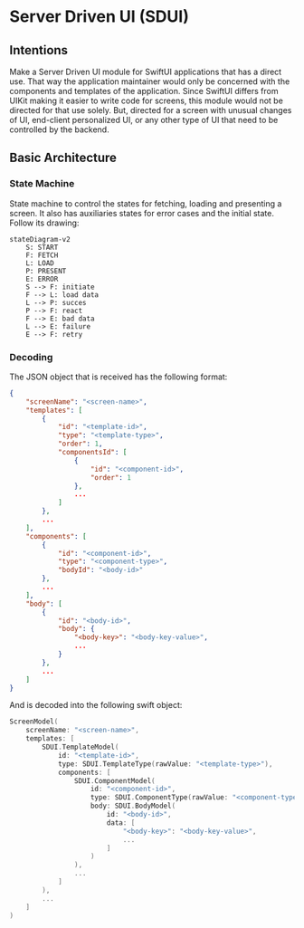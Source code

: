 # Server Driven UI (SDUI)

## Intentions

Make a Server Driven UI module for SwiftUI applications that has a direct use. That way the application maintainer would only be concerned with the components and templates of the application.
Since SwiftUI differs from UIKit making it easier to write code for screens, this module would not be directed for that use solely. But, directed for a screen with unusual changes of UI, end-client personalized UI, or any other type of UI that need to be controlled by the backend.

## Basic Architecture

### State Machine

State machine to control the states for fetching, loading and presenting a screen. It also has auxiliaries states for error cases and the initial state. Follow its drawing:

```mermaid
stateDiagram-v2
    S: START
    F: FETCH
    L: LOAD
    P: PRESENT
    E: ERROR
    S --> F: initiate
    F --> L: load data
    L --> P: succes
    P --> F: react
    F --> E: bad data
    L --> E: failure
    E --> F: retry
```

### Decoding

The JSON object that is received has the following format:

```json
{
    "screenName": "<screen-name>",
    "templates": [
        {
            "id": "<template-id>",
            "type": "<template-type>",
            "order": 1,
            "componentsId": [
                {
                    "id": "<component-id>",
                    "order": 1
                },
                ...
            ]
        },
        ...
    ],
    "components": [
        {
            "id": "<component-id>",
            "type": "<component-type>",
            "bodyId": "<body-id>"
        },
        ...
    ],
    "body": [
        {
            "id": "<body-id>",
            "body": {
                "<body-key>": "<body-key-value>",
                ... 
            }
        },
        ...
    ]
}
```

And is decoded into the following swift object:

```swift
ScreenModel(
    screenName: "<screen-name>",
    templates: [
        SDUI.TemplateModel(
            id: "<template-id>",
            type: SDUI.TemplateType(rawValue: "<template-type>"),
            components: [
                SDUI.ComponentModel(
                    id: "<component-id>",
                    type: SDUI.ComponentType(rawValue: "<component-type>"),
                    body: SDUI.BodyModel(
                        id: "<body-id>",
                        data: [
                            "<body-key>": "<body-key-value>",
                            ...
                        ]
                    )
                ),
                ...
            ]
        ),
        ...
    ]
) 
```
